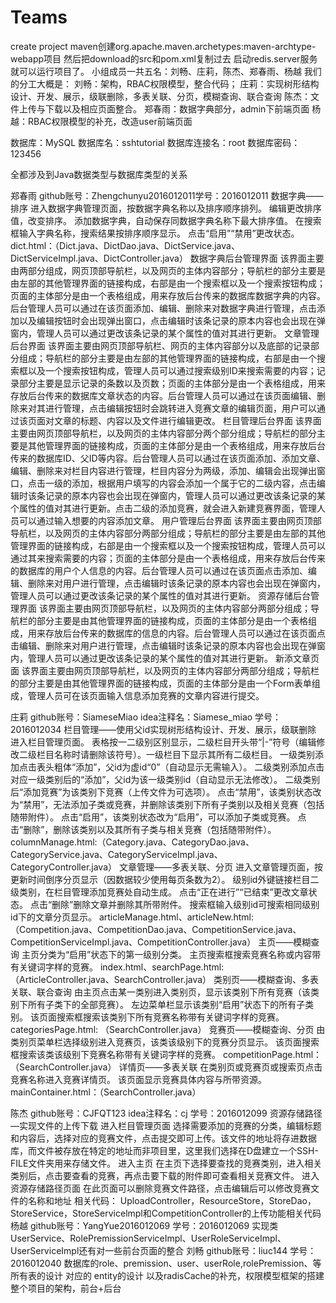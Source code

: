 # Teams
create project
maven创建org.apache.maven.archetypes:maven-archtype-webapp项目
然后把download的src和pom.xml复制过去
启动redis.server服务
就可以运行项目了。
小组成员一共五名：刘畅、庄莉，陈杰、郑春雨、杨越
我们的分工大概是：
刘畅：架构，RBAC权限模型，整合代码；
庄莉：实现树形结构设计、开发、展示，级联删除，多表关联、分页，模糊查询、联合查询
陈杰：文件上传与下载以及相应页面整合。
郑春雨：数据字典部分，admin下前端页面
杨越：RBAC权限模型的补充，改造user前端页面

数据库：MySQL
数据库名：sshtutorial
数据库连接名：root
数据库密码：123456

全都涉及到Java数据类型与数据库类型的关系

郑春雨
github账号：Zhengchunyu2016012011学号：2016012011
数据字典――排序
进入数据字典管理页面，按数据字典名称以及排序顺序排列。
编辑更改排序值，改变排序。
添加数据字典，自动保存同数据字典名称下最大排序值。
在搜索框输入字典名称，搜索结果按排序顺序显示。
点击“启用”“禁用”更改状态。
dict.html：（Dict.java、DictDao.java、DictService.java、DictServiceImpl.java、DictController.java）
数据字典后台管理界面
该界面主要由两部分组成，网页顶部导航栏，以及网页的主体内容部分；导航栏的部分主要是由左部的其他管理界面的链接构成，右部是由一个搜索框以及一个搜索按钮构成；页面的主体部分是由一个表格组成，用来存放后台传来的数据库数据字典的内容。后台管理人员可以通过在该页面添加、编辑、删除来对数据字典进行管理，点击添加以及编辑按钮时会出现弹出窗口，点击编辑时该条记录的原本内容也会出现在弹窗内，管理人员可以通过更改该条记录的某个属性的值对其进行更新。
文章管理后台界面
该界面主要由网页顶部导航栏、网页的主体内容部分以及底部的记录部分组成；导航栏的部分主要是由左部的其他管理界面的链接构成，右部是由一个搜索框以及一个搜索按钮构成，管理人员可以通过搜索级别ID来搜索需要的内容；记录部分主要是显示记录的条数以及页数；页面的主体部分是由一个表格组成，用来存放后台传来的数据库文章状态的内容。后台管理人员可以通过在该页面编辑、删除来对其进行管理，点击编辑按钮时会跳转进入竞赛文章的编辑页面，用户可以通过该页面对文章的标题、内容以及文件进行编辑更改。
栏目管理后台界面
该界面主要由网页顶部导航栏，以及网页的主体内容部分两个部分组成；导航栏的部分主要是其他管理界面的链接构成，页面的主体部分是由一个表格组成，用来存放后台传来的数据库ID、父ID等内容。后台管理人员可以通过在该页面添加、添加文章、编辑、删除来对栏目内容进行管理，栏目内容分为两级，添加、编辑会出现弹出窗口，点击一级的添加，根据用户填写的内容会添加一个属于它的二级内容，点击编辑时该条记录的原本内容也会出现在弹窗内，管理人员可以通过更改该条记录的某个属性的值对其进行更新。点击二级的添加竞赛，就会进入新建竞赛界面，管理人员可以通过输入想要的内容添加文章。
用户管理后台界面
该界面主要由网页顶部导航栏，以及网页的主体内容部分两部分组成；导航栏的部分主要是由左部的其他管理界面的链接构成，右部是由一个搜索框以及一个搜索按钮构成，管理人员可以通过其来搜索需要的内容；页面的主体部分是由一个表格组成，用来存放后台传来的数据库的用户个人信息的内容。后台管理人员可以通过在该页面点击添加、编辑、删除来对用户进行管理，点击编辑时该条记录的原本内容也会出现在弹窗内，管理人员可以通过更改该条记录的某个属性的值对其进行更新。
资源存储后台管理界面
该界面主要由网页顶部导航栏，以及网页的主体内容部分两部分组成；导航栏的部分主要是由其他管理界面的链接构成，页面的主体部分是由一个表格组成，用来存放后台传来的数据库的信息的内容。后台管理人员可以通过在该页面点击编辑、删除来对用户进行管理，点击编辑时该条记录的原本内容也会出现在弹窗内，管理人员可以通过更改该条记录的某个属性的值对其进行更新。
新添文章页面
该界面主要由网页顶部导航栏，以及网页的主体内容部分两部分组成；导航栏的部分主要是由其他管理界面的链接构成，页面的主体部分是由一个Form表单组成，管理人员可在该页面输入信息添加竞赛的文章内容进行提交。 

庄莉
 github账号：SiameseMiao  idea注释名：Siamese_miao  学号：2016012034
栏目管理――使用父id实现树形结构设计、开发、展示，级联删除
进入栏目管理页面。
表格按一二级别区别显示，二级栏目开头带“|-”符号（编辑修改二级栏目名称时请删除该符号）。一级栏目下显示其所有二级栏目。
一级类别添加点击表头粗体“添加”，父id为虚id“0”（自动显示无需输入）。
二级类别添加点击对应一级类别后的“添加”，父id为该一级类别id（自动显示无法修改）。
二级类别后“添加竞赛”为该类别下竞赛（上传文件为可选项）。
点击“禁用”，该类别状态改为“禁用”，无法添加子类或竞赛，并删除该类别下所有子类别以及相关竞赛（包括随带附件）。
点击“启用”，该类别状态改为“启用”，可以添加子类或竞赛。
点击“删除”，删除该类别以及其所有子类与相关竞赛（包括随带附件）。
columnManage.html:（Category.java、CategoryDao.java、CategoryService.java、CategoryServiceImpl.java、CategoryController.java）
文章管理——多表关联、分页
进入文章管理页面，按更新时间倒序分页显示（因数据较少使用每页条数为2）。
级别id外键链接栏目二级类别，在栏目管理添加竞赛处自动生成。
点击“正在进行”“已结束”更改文章状态。
点击“删除”删除文章并删除其所带附件。
搜索框输入级别id可搜索相同级别id下的文章分页显示。
articleManage.html、articleNew.html:（Competition.java、CompetitionDao.java、CompetitionService.java、CompetitionServiceImpl.java、CompetitionController.java）
主页——模糊查询
主页分类为“启用”状态下的第一级别分类。
主页搜索框搜索竞赛名称或内容带有关键词字样的竞赛。
index.html、searchPage.html:（ArticleController.java、SearchController.java）
类别页——模糊查询、多表关联、联合查询
由主页点击某一类别进入类别页，显示该类别下所有竞赛（该类别下所有子类下的全部竞赛）。
左边菜单栏显示该类别“启用”状态下的所有子类别。
该页面搜索框搜索该类别下所有竞赛名称带有关键词字样的竞赛。
categoriesPage.html: （SearchController.java）
竞赛页——模糊查询、分页
由类别页菜单栏选择级别进入竞赛页，该类该级别下的竞赛分页显示。
该页面搜索框搜索该类该级别下竞赛名称带有关键词字样的竞赛。
competitionPage.html：（SearchController.java）
详情页——多表关联
在类别页或竞赛页或搜索页点击竞赛名称进入竞赛详情页。
该页面显示竞赛具体内容与所带资源。
mainContainer.html：（SearchController.java）

陈杰
 github账号：CJFQT123   idea注释名：cj      学号：2016012099
资源存储路径―实现文件的上传下载
进入栏目管理页面
选择需要添加的竞赛的分类，编辑标题和内容后，选择对应的竞赛文件，点击提交即可上传。该文件的地址将存进数据库，而文件被存放在特定的地址而非项目里，这里我们选择在D盘建立一个SSH-FILE文件夹用来存储文件。
进入主页
在主页下选择要查找的竞赛类别，进入相关类别后，点击要查看的竞赛，再点击要下载的附件即可查看相关竞赛文件。
进入资源存储路径页面
在此页面可以删除竞赛文件路径，点击编辑后可以修改竞赛文件的名称和地址
相关代码：
UploadController，ResourceStore，StoreDao，StoreService，StoreServicelmpl和CompetitionController的上传功能相关代码
杨越
 github账号：YangYue2016012069   学号：2016012069
实现类UserService、RolePremissionServiceImpl、UserRoleServiceImpl、UserServiceImpl还有对一些前台页面的整合
刘畅
 github账号：liuc144 学号：2016012040
数据库的role、premission、user、userRole,rolePremission、等所有表的设计
对应的 entity的设计
以及radisCache的补充，权限模型框架的搭建
整个项目的架构，前台+后台
